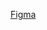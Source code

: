 [Figma](https://www.figma.com/file/Ah8yjLBTzqREh46fNTBh6Q/%D0%BC%D0%B0%D0%BA%D0%B5%D1%82-%D0%B4%D0%BE%D0%B4%D0%B0%D1%82%D0%BA%D1%83?node-id=0%3A1&t=z01YNZPhu8zjqyEr-1)
